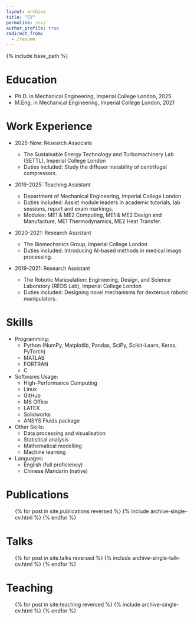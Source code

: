 ```yaml
---
layout: archive
title: "CV"
permalink: /cv/
author_profile: true
redirect_from:
  - /resume
---
```


{% include base_path %}

Education
======
* Ph.D. in Mechanical Engineering, Imperial College London, 2025
* M.Eng. in Mechanical Engineering, Imperial College London, 2021

Work Experience
======
* 2025-Now: Research Associate
  * The Sustainable Energy Technology and Turbomachinery Lab (SETTL), Imperial College London
  * Duties included: Study the diffuser instability of centrifugal compressors.

* 2019-2025: Teaching Assistant
  * Department of Mechanical Engineering, Imperial College London
  * Duties included: Assist module leaders in academic tutorials, lab sessions, report and exam markings. 
  * Modules: ME1 & ME2 Computing, ME1 & ME2 Design and Manufacture, ME1 Thermodynamics, ME2 Heat Transfer.

* 2020-2021: Research Assistant
  * The Biomechanics Group, Imperial College London
  * Duties included: Introducing AI-based methods in medical image processing.

* 2019-2021: Research Assistant
  * The Robotic Manipulation: Engineering, Design, and Science Laboratory (REDS Lab), Imperial College London
  * Duties included: Designing novel mechanisms for dexterous robotic manipulators.

Skills
======
* Programming: 
  * Python (NumPy, Matplotlib, Pandas, SciPy, Scikit-Learn, Keras, PyTorch)
  * MATLAB
  * FORTRAN
  * C
* Softwares Usage: 
  * High-Performance Computing
  * Linux
  * GitHub
  * MS Office
  * LATEX
  * Solidworks
  * ANSYS Fluids package
* Other Skills: 
  * Data processing and visualisation
  * Statistical analysis
  * Mathematical modelling
  * Machine learning
* Languages: 
  * English (full proficiency)
  * Chinese Mandarin (native)
  
Publications
======
  <ul>{% for post in site.publications reversed %}
    {% include archive-single-cv.html %}
  {% endfor %}</ul>
  
Talks
======
  <ul>{% for post in site.talks reversed %}
    {% include archive-single-talk-cv.html  %}
  {% endfor %}</ul>
  
Teaching
======
  <ul>{% for post in site.teaching reversed %}
    {% include archive-single-cv.html %}
  {% endfor %}</ul>
  
<!-- Service and leadership
======
* Currently signed in to 43 different slack teams -->
